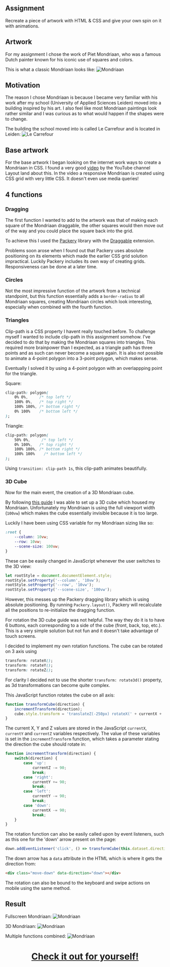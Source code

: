 ## Assignment
Recreate a piece of artwork with HTML & CSS and give your own spin on it with animations. 

## Artwork
For my assignment I chose the work of Piet Mondriaan, who was a famous Dutch painter known for his iconic use of squares and colors. 

This is what a classic Mondriaan looks like:
![Mondriaan](https://upload.wikimedia.org/wikipedia/commons/7/76/Piet_Mondriaan%2C_1921_-_Composition_en_rouge%2C_jaune%2C_bleu_et_noir.jpg)

## Motivation
The reason I chose Mondriaan is because I became very familiar with his work after my school (University of Applied Sciences Leiden) moved into a building inspired by his art. I also feel like most Mondriaan paintings look rather similar and I was curious as to what would happen if the shapes were to change.

The building the school moved into is called Le Carrefour and is located in Leiden:
![Le Carrefour](https://senl.nl/wp-content/uploads/2017/05/achmea-2.jpeg)

## Base artwork
For the base artwork I began looking on the internet work ways to create a Mondriaan in CSS. I found a very good [video](https://www.youtube.com/watch?v=qNtJ5p3h2A4) by the YouTube channel Layout land about this. In the video a responsive Mondriaan is created using CSS grid with very little CSS. It doesn't even use media queries!

## 4 functions
### Dragging
The first function I wanted to add to the artwork was that of making each square of the Mondriaan draggable, the other squares would then move out of the way and you could place the square back into the grid.

To achieve this I used the [Packery](https://packery.metafizzy.co/) library with the [Draggable](https://packery.metafizzy.co/draggable.html) extension.

Problems soon arose when I found out that Packery uses absolute positioning on its elements which made the earlier CSS grid solution impractical. Luckily Packery includes its own way of creating grids. Responsiveness can be done at a later time.

### Circles
Not the most impressive function of the artwork from a technical standpoint, but this function essentially adds a `border-radius` to all Mondriaan squares, creating Mondriaan circles which look interesting, especially when combined with the fourth function.

### Triangles
Clip-path is a CSS property I havent really touched before. To challenge myself I wanted to include clip-path in this assignment somehow. I've decided to do that by making the Mondriaan squares into triangles. This required more brainpower than I expected, as a triangle path has three points and as such can never become a square again. It is also not possible to animate a 4-point polygon into a 3-point polygon, which makes sense.

Eventually I solved it by using a 4-point polygon with an overlappping point for the triangle.

Square:
```css
clip-path: polygon(
    0% 0%,     /* top left */
    100% 0%,   /* top right */
    100% 100%, /* bottom right */
    0% 100%    /* bottom left */
);
``` 

Triangle:
```css
clip-path: polygon(
    50% 0%,     /* top left */
    0% 100%,   /* top right */
    100% 100%, /* bottom right */
    100% 100%    /* bottom left */
);
```

Using `transition: clip-path 1s`, this clip-path animates beautifully.

### 3D Cube
Now for the main event, the creation of a 3D Mondriaan cube.

By following [this guide](https://3dtransforms.desandro.com/cube) I was able to set up a 3D cube which housed my Mondriaan. Unfortunately my Mondriaan is using the full viewport width (`100vw`) which makes the cube essentially invisible because it is too large.

Luckily I have been using CSS variable for my Mondriaan sizing like so:
```css
:root {
    --column: 10vw;
    --row: 10vw;
    --scene-size: 100vw;
}
```

These can be easily changed in JavaScript whenever the user switches to the 3D view:
```javascript
let rootStyle = document.documentElement.style;
rootStyle.setProperty('--column', '10vw');
rootStyle.setProperty('--row', '10vw');
rootStyle.setProperty('--scene-size', '100vw');
```

However, this messes up the Packery dragging library which is using absolute positioning. By running `Packery.layout()`, Packery will recalculate all the positions to re-initialize the dragging function.

For rotation the 3D cube guide was not helpful. The way they do it is to have 6 buttons, each corresponding to a side of the cube (front, back, top, etc.). This is a very simple solution but not fun and it doesn't take advantage of touch screens. 

I decided to implement my own rotation functions. The cube can be rotated on 3 axis using 
```css
transform: rotateX();
transform: rotateY();
transform: rotateZ();
```
For clarity I decided not to use the shorter `transform: rotate3d()` property, as 3d transformations can become quite complex.

This JavaScript function rotates the cube on all axis:
```javascript
function transformCube(direction) {
    incrementTransform(direction);
    cube.style.transform = 'translateZ(-250px) rotateX(' + currentX + 'deg) rotateY(' + currentY + 'deg) rotateZ(' + currentZ + 'deg)';
}
```

The current X, Y and Z values are stored in the JavaScript `currentX`, `currentY` and `currentZ` variables respectively. The value of these variables is set in the `incrementTransform` function, which takes a parameter stating the direction the cube should rotate in:

```javascript
function incrementTransform(direction) {
    switch(direction) {
        case 'up':
            currentZ -= 90;
            break;
        case 'right':
            currentY += 90;
            break;
        case 'left':
            currentY -= 90;
            break;
        case 'down':
            currentX -= 90;
            break;
    }
}
```

The rotation function can also be easily called upon by event listeners, such as this one for the 'down' arrow present on the page:

```javascript
down.addEventListener('click', () => transformCube(this.dataset.direction));
```

The down arrow has a `data` attribute in the HTML which is where it gets the direction from:
```html
<div class="move-down" data-direction="down"></div>
```

The rotation can also be bound to the keyboard and swipe actions on mobile using the same method.

## Result
Fullscreen Mondriaan:
![Mondriaan](https://github.com/roy-van-dijk/web-animation/blob/master/assets/fullart.png)

3D Mondriaan:
![Mondriaan](https://github.com/roy-van-dijk/web-animation/blob/master/assets/3dcube.png)

Multiple functions combined:
![Mondriaan](https://github.com/roy-van-dijk/web-animation/blob/master/assets/3dcubecircles.png)

<h1 align="center"><a href="https://roy-van-dijk.github.io/web-animation/">Check it out for yourself!</a></h1>
